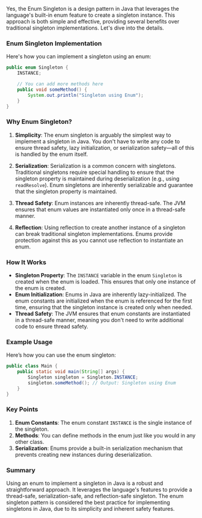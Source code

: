 Yes, the Enum Singleton is a design pattern in Java that leverages the language's built-in enum feature to create a singleton instance. This approach is both simple and effective, providing several benefits over traditional singleton implementations. Let's dive into the details.

### Enum Singleton Implementation

Here's how you can implement a singleton using an enum:

```java
public enum Singleton {
    INSTANCE;

    // You can add more methods here
    public void someMethod() {
        System.out.println("Singleton using Enum");
    }
}
```

### Why Enum Singleton?

1. **Simplicity**: The enum singleton is arguably the simplest way to implement a singleton in Java. You don't have to write any code to ensure thread safety, lazy initialization, or serialization safety—all of this is handled by the enum itself.

2. **Serialization**: Serialization is a common concern with singletons. Traditional singletons require special handling to ensure that the singleton property is maintained during deserialization (e.g., using `readResolve`). Enum singletons are inherently serializable and guarantee that the singleton property is maintained.

3. **Thread Safety**: Enum instances are inherently thread-safe. The JVM ensures that enum values are instantiated only once in a thread-safe manner.

4. **Reflection**: Using reflection to create another instance of a singleton can break traditional singleton implementations. Enums provide protection against this as you cannot use reflection to instantiate an enum.

### How It Works

- **Singleton Property**: The `INSTANCE` variable in the enum `Singleton` is created when the enum is loaded. This ensures that only one instance of the enum is created.
- **Enum Initialization**: Enums in Java are inherently lazy-initialized. The enum constants are initialized when the enum is referenced for the first time, ensuring that the singleton instance is created only when needed.
- **Thread Safety**: The JVM ensures that enum constants are instantiated in a thread-safe manner, meaning you don't need to write additional code to ensure thread safety.

### Example Usage

Here’s how you can use the enum singleton:

```java
public class Main {
    public static void main(String[] args) {
        Singleton singleton = Singleton.INSTANCE;
        singleton.someMethod(); // Output: Singleton using Enum
    }
}
```

### Key Points

1. **Enum Constants**: The enum constant `INSTANCE` is the single instance of the singleton.
2. **Methods**: You can define methods in the enum just like you would in any other class.
3. **Serialization**: Enums provide a built-in serialization mechanism that prevents creating new instances during deserialization.

### Summary

Using an enum to implement a singleton in Java is a robust and straightforward approach. It leverages the language's features to provide a thread-safe, serialization-safe, and reflection-safe singleton. The enum singleton pattern is considered the best practice for implementing singletons in Java, due to its simplicity and inherent safety features.